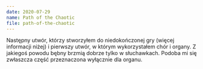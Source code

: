 ```yaml
---
date: 2020-07-29
name: Path of the Chaotic
file: path-of-the-chaotic
---
```


Następny utwór, którzy stworzyłem do niedokończonej gry (więcej informacji niżej) i pierwszy utwór, w którym wykorzystałem chór i organy. Z jakiegoś powodu bębny brzmią dobrze tylko w słuchawkach. Podoba mi się zwłaszcza część przeznaczona wyłącznie dla organu.